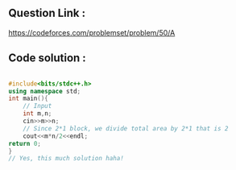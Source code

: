## Question Link :

https://codeforces.com/problemset/problem/50/A

## Code solution :

```cpp

#include<bits/stdc++.h>
using namespace std;
int main(){
    // Input
    int m,n;
    cin>>m>>n;
    // Since 2*1 block, we divide total area by 2*1 that is 2 
    cout<<m*n/2<<endl;
return 0;
}
// Yes, this much solution haha!

```